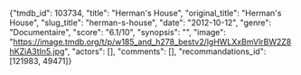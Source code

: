 {"tmdb_id": 103734, "title": "Herman's House", "original_title": "Herman's House", "slug_title": "herman-s-house", "date": "2012-10-12", "genre": "Documentaire", "score": "6.1/10", "synopsis": "", "image": "https://image.tmdb.org/t/p/w185_and_h278_bestv2/lgHWLXxBmVlrBW2Z8hKZiA3tIn5.jpg", "actors": [], "comments": [], "recommandations_id": [121983, 49471]}